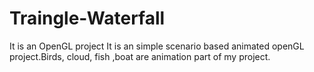 # Traingle-Waterfall
It is an OpenGL project
It is an simple scenario based animated openGL project.Birds, cloud, fish ,boat are animation part of my project.
